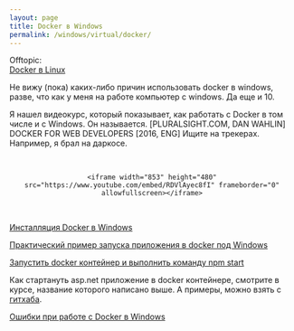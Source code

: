 ```yaml
---
layout: page
title: Docker в Windows
permalink: /windows/virtual/docker/
---
```


Offtopic:  
[Docker в Linux](/linux/virtual/docker/)


Не вижу (пока) каких-либо причин использовать docker в windows, разве, что как у меня на работе компьютер с windows. Да еще и 10.

Я нашел видеокурс, который показывает, как работать с Docker в том числе и с Windows. Он называется.
[PLURALSIGHT.COM, DAN WAHLIN] DOCKER FOR WEB DEVELOPERS [2016, ENG]
Ищите на трекерах. Например, я брал на даркосе.


<br/>


<div align="center">

    <iframe width="853" height="480" src="https://www.youtube.com/embed/RDVlAyec8fI" frameborder="0" allowfullscreen></iframe>

</div>

<br/>

[Инсталляция Docker в Windows](/windows/virtual/docker/installation/)

[Практический пример запуска приложения в docker под Windows](/windows/virtual/docker/run-container/)

[Запустить docker контейнер и выполнить команду npm start](/windows/virtual/docker/run-container-v2/)


Как стартануть asp.net приложение в docker контейнере, смотрите в курсе, название которого написано выше.
А примеры, можно взять с [гитхаба](https://github.com/sysadm-ru/Docker-for-Web-Developers/network).


[Ошибки при работе с Docker в Windows](/windows/virtual/docker/errors/)
